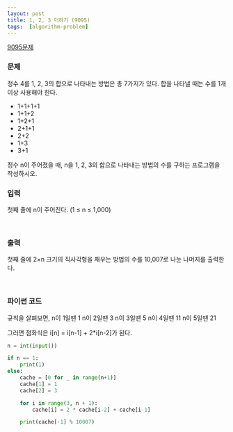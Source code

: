 ```yaml
---
layout: post
title: 1, 2, 3 더하기 (9095)
tags:  [algorithm-problem]
---
```


[9095문제](https://www.acmicpc.net/problem/9095)


### 문제
정수 4를 1, 2, 3의 합으로 나타내는 방법은 총 7가지가 있다. 합을 나타낼 때는 수를 1개 이상 사용해야 한다.

* 1+1+1+1
* 1+1+2
* 1+2+1
* 2+1+1
* 2+2
* 1+3
* 3+1

정수 n이 주어졌을 때, n을 1, 2, 3의 합으로 나타내는 방법의 수를 구하는 프로그램을 작성하시오.
&nbsp;

### 입력
첫째 줄에 n이 주어진다. (1 ≤ n ≤ 1,000)


&nbsp;

### 출력
첫째 줄에 2×n 크기의 직사각형을 채우는 방법의 수를 10,007로 나눈 나머지를 출력한다.

&nbsp;

### 파이썬 코드
규칙을 살펴보면,
n이 1일땐 1
n이 2일땐 3
n이 3일땐 5
n이 4일땐 11
n이 5일땐 21

그러면 점화식은
i[n] = i[n-1] + 2*i[n-2]가 된다.

~~~python
n = int(input())

if n == 1:
    print(1)
else:
    cache = [0 for _ in range(n+1)]
    cache[1] = 1
    cache[2] = 3

    for i in range(3, n + 1):
        cache[i] = 2 * cache[i-2] + cache[i-1]

    print(cache[-1] % 10007)
~~~
